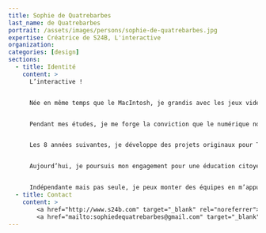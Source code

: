 ```yaml
---
title: Sophie de Quatrebarbes
last_name: de Quatrebarbes
portrait: /assets/images/persons/sophie-de-quatrebarbes.jpg
expertise: Créatrice de S24B, L'interactive
organization:
categories: [design]
sections:
  - title: Identité
    content: >
      L’interactive !


      Née en même temps que le MacIntosh, je grandis avec les jeux vidéo – SimCity, Civilization, TombRaider, Myst et les débuts du web. Quelques jours après la chute du World Trade Center, je pars faire mes études à Strasbourg. Je vote pour la première fois contre LePen. Génération Y ?


      Pendant mes études, je me forge la conviction que le numérique nous offre la possibilité de créer un monde meilleur – libre, gratuit, ouvert – de mettre en œuvre un autre rapport au savoir – personnalisé, continu, interactif – d’inventer de nouvelles structures sociales – plus participatives, plus horizontales, plus souples. L’éducation sera mon levier. Le numérique mon outil. La création mon langage.


      Les 8 années suivantes, je développe des projets originaux pour Tralalere : Conte-moi, un centre de ressources du patrimoine oral francophone, 2025 ex-machina premier serious game d’éducation critique aux usages d’Internet, l’Isoloir l’une des première plateforme de concertation citoyenne. Passée maître dans l’art du financement public, je deviens directrice du développement stratégique avant de me mettre à mon compte.


      Aujourd’hui, je poursuis mon engagement pour une éducation citoyenne. Au fur et à mesure des projets et des rencontres, je tisse des partenariats et des relations professionnelles durables – j’ai notamment développé pendant 5 ans le programme Class’code pour Inria et je renforce régulièrement les équipes de Daesign.  


      Indépendante mais pas seule, je peux monter des équipes en m’appuyant sur des freelances aux compétences complémentaires et si besoin mobiliser un réseau plus large de partenaires pour développer les projets dans lesquels je m’engage.
  - title: Contact
    content: >
        <a href="http://www.s24b.com" target="_blank" rel="noreferrer">Site</a> –
        <a href="mailto:sophiedequatrebarbes@gmail.com" target="_blank" rel="noreferrer">Mail</a>
---
```

